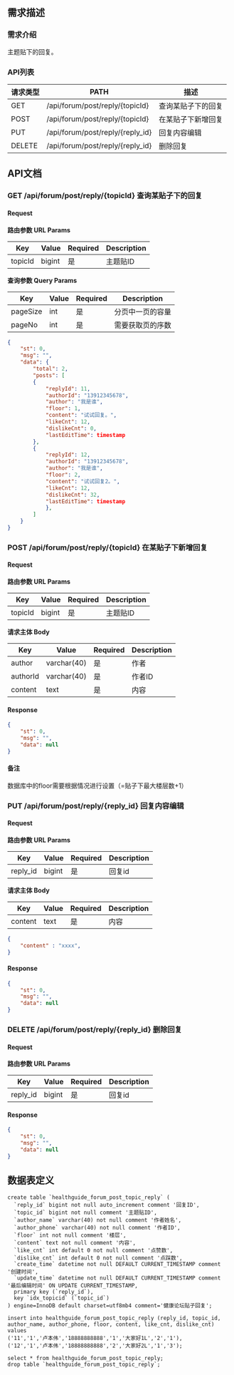## 需求描述


### 需求介绍

主题贴下的回复。

### API列表

| 请求类型 | PATH                             | 描述               |
| -------- | -------------------------------- | ------------------ |
| GET      | /api/forum/post/reply/{topicId}  | 查询某贴子下的回复 |
| POST     | /api/forum/post/reply/{topicId}  | 在某贴子下新增回复 |
| PUT      | /api/forum/post/reply/{reply_id} | 回复内容编辑       |
| DELETE   | /api/forum/post/reply/{reply_id} | 删除回复           |



## API文档

### GET /api/forum/post/reply/{topicId} 查询某贴子下的回复

#### Request

**路由参数 URL Params**


| Key     | Value  | Required | Description |
| ------- | ------ | -------- | ----------- |
| topicId | bigint | 是       | 主题贴ID    |

**查询参数 Query Params**


| Key      | Value | Required | Description      |
| -------- | ----- | -------- | ---------------- |
| pageSize | int   | 是       | 分页中一页的容量 |
| pageNo   | int   | 是       | 需要获取页的序数 |

```json
{
	"st": 0,
	"msg": "",
	"data": {
        "total": 2,
		"posts": [
		{
			"replyId": 11,
			"authorId": "13912345678",
			"author": "我是谁",
			"floor": 1,
            "content": "试试回复。",
            "likeCnt": 12,
        	"dislikeCnt": 0,
			"lastEditTime": timestamp
		},
		{
			"replyId": 12,
			"authorId": "13912345678",
			"author": "我是谁",
			"floor": 2,
            "content": "试试回复2。",
            "likeCnt": 12,
        	"dislikeCnt": 32,
			"lastEditTime": timestamp
	    	},
    	]
    }
}
```



### POST /api/forum/post/reply/{topicId} 在某贴子下新增回复

#### Request

**路由参数 URL Params**


| Key     | Value  | Required | Description |
| ------- | ------ | -------- | ----------- |
| topicId | bigint | 是       | 主题贴ID    |

**请求主体 Body**

| Key      | Value       | Required | Description |
| -------- | ----------- | -------- | ----------- |
| author   | varchar(40) | 是       | 作者        |
| authorId | varchar(40) | 是       | 作者ID      |
| content  | text        | 是       | 内容        |

#### Response

~~~json
{
	"st": 0,
	"msg": "",
	"data": null
}
~~~

#### 备注

数据库中的floor需要根据情况进行设置（=贴子下最大楼层数+1）



### PUT /api/forum/post/reply/{reply_id} 回复内容编辑

#### Request

**路由参数 URL Params**


| Key      | Value  | Required | Description |
| -------- | ------ | -------- | ----------- |
| reply_id | bigint | 是       | 回复id      |

**请求主体 Body**

| Key     | Value | Required | Description |
| ------- | ----- | -------- | ----------- |
| content | text  | 是       | 内容        |

~~~json
{
	"content" : "xxxx",
}
~~~

#### Response

~~~json
{
	"st": 0,
	"msg": "",
	"data": null
}
~~~



### DELETE /api/forum/post/reply/{reply_id} 删除回复

#### Request

**路由参数 URL Params**


| Key      | Value  | Required | Description |
| -------- | ------ | -------- | ----------- |
| reply_id | bigint | 是       | 回复id      |

#### Response

~~~json
{
	"st": 0,
	"msg": "",
	"data": null
}
~~~



## 数据表定义

```mysql
create table `healthguide_forum_post_topic_reply` (
  `reply_id` bigint not null auto_increment comment '回复ID',
  `topic_id` bigint not null comment '主题贴ID',
  `author_name` varchar(40) not null comment '作者姓名',
  `author_phone` varchar(40) not null comment '作者ID',
  `floor` int not null comment '楼层',
  `content` text not null comment '内容',
  `like_cnt` int default 0 not null comment '点赞数',
  `dislike_cnt` int default 0 not null comment '点踩数',
  `create_time` datetime not null DEFAULT CURRENT_TIMESTAMP comment '创建时间',
  `update_time` datetime not null DEFAULT CURRENT_TIMESTAMP comment '最后编辑时间' ON UPDATE CURRENT_TIMESTAMP,
  primary key (`reply_id`),
  key `idx_topicid` (`topic_id`)
) engine=InnoDB default charset=utf8mb4 comment='健康论坛贴子回复';

insert into healthguide_forum_post_topic_reply (reply_id, topic_id, author_name, author_phone, floor, content, like_cnt, dislike_cnt) values 
('11','1','卢本伟','18888888888','1','大家好1L','2','1'),
('12','1','卢本伟','18888888888','2','大家好2L','1','3');

select * from healthguide_forum_post_topic_reply;
drop table `healthguide_forum_post_topic_reply`;
```

